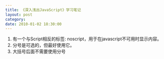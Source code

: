 ```yaml
---
title: 《深入浅出JavaScript》学习笔记
layout: post
category: 
date: 2010-01-02 18:30:00
---
```


1.  有一个与Script相反的标签: noscript，用于在javascript不可用时显示内容。
2.  分号是可选的，但最好使用它。
3.  大括号后面不需要使用分号